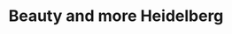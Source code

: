 ---
title: "Beauty and more Heidelberg"
url: /heidelberg/beauty-and-more-heidelberg/
shop: Kosmetik
---